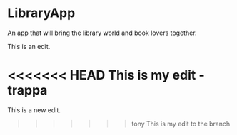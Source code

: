 # LibraryApp
An app that will bring the library world and book lovers together.

This is an edit. 

<<<<<<< HEAD
This is my edit - trappa
=======
This is a new edit.
>>>>>>> tony
This is my edit to the branch
